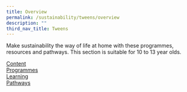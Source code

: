 ```yaml
---
title: Overview
permalink: /sustainability/tweens/overview
description: ""
third_nav_title: Tweens
---
```

Make sustainability the way of life at home with these programmes, resources and pathways. This section is suitable for 10 to 13 year olds.

<div class="row is-multiline">
  <div class="col is-one-third">
    <div class="clickbox is-mint-jade">
      <a href="/sustainability/tweens/content">
        <span>Content</span>
      </a>
    </div>
  </div>
  <div class="col is-one-third">
    <div class="clickbox is-mint-jade">
      <a href="/sustainability/tweens/programmes">
        <span>Programmes</span>
      </a>
    </div>
  </div>
  <div class="col is-one-third">
    <div class="clickbox is-mint-jade">
      <a href="/sustainability/tweens/learning-pathways">
        <span>Learning<br>Pathways</span>
      </a>
    </div>
  </div>
</div>